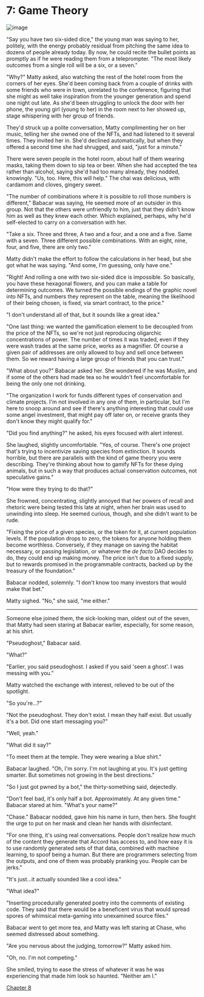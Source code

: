 # 7: Game Theory

![image](assets/images/4.jpg)

"Say you have two six-sided dice," the young man was saying to her, politely, with the energy probably residual from pitching the same idea to dozens of people already today. By now, he could recite the bullet points as promptly as if he were reading them from a teleprompter. "The most likely outcomes from a single roll will be a six, or a seven."

"Why?" Matty asked, also watching the rest of the hotel room from the corners of her eyes. She'd been coming back from a couple of drinks with some friends who were in town, unrelated to the conference, figuring that she might as well take inspiration from the younger generation and spend one night out late. As she'd been struggling to unlock the door with her phone, the young girl (young to her) in the room next to her showed up, stage whispering with her group of friends.

They'd struck up a polite conversation, Matty complimenting her on her music, telling her she owned one of the NFTs, and had listened to it several times. They invited her in. She'd declined automatically, but when they offered a second time she had shrugged, and said, "just for a minute."

There were seven people in the hotel room, about half of them wearing masks, taking them down to sip tea or beer. When she had accepted the tea rather than alcohol, saying she'd had too many already, they nodded, knowingly. "Us, too. Here, this will help." The chai was delicious, with cardamom and cloves, gingery sweet.

"The number of combinations where it is possible to roll those numbers is different," Babacar was saying, He seemed more of an outsider in this group. Not that the others were unfriendly to him, just that they didn't know him as well as they knew each other. Which explained, perhaps, why he'd self-elected to carry on a conversation with her.

"Take a six. Three and three, A two and a four, and a one and a five. Same with a seven. Three different possible combinations. With an eight, nine, four, and five, there are only two."

Matty didn't make the effort to follow the calculations in her head, but she got what he was saying. "And some, I'm guessing, only have one."

"Right! And rolling a one with two six-sided dice is impossible. So basically, you have these hexagonal flowers, and you can make a table for determining outcomes. We turned the possible endings of the graphic novel into NFTs, and numbers they represent on the table, meaning the likelihood of their being chosen, is fixed, via smart contract, to the price."

"I don't understand all of that, but it sounds like a great idea."

"One last thing: we wanted the gamification element to be decoupled from the price of the NFTs, so we're not just reproducing oligarchic concentrations of power. The number of times it was traded, even if they were wash trades at the same price, works as a magnifier. Of course a given pair of addresses are only allowed to buy and sell once between them. So we reward having a large group of friends that you can trust."

"What about you?" Babacar asked her. She wondered if he was Muslim, and if some of the others had made tea so he wouldn't feel uncomfortable for being the only one not drinking.

"The organization I work for funds different types of conservation and climate projects. I'm not involved in any one of them, in particular, but I'm here to snoop around and see if there's anything interesting that could use some angel investment, that might pay off later on, or receive grants they don't know they might qualify for."

"Did you find anything?" he asked, his eyes focused with alert interest.

She laughed, slightly uncomfortable. "Yes, of course. There's one project that's trying to incentivize saving species from extinction. It sounds horrible, but there are parallels with the kind of game theory you were describing. They're thinking about how to gamify NFTs for these dying animals, but in such a way that produces actual conservation outcomes, not speculative gains."

"How were they trying to do that?"

She frowned, concentrating, slightly annoyed that her powers of recall and rhetoric were being tested this late at night, when her brain was used to unwinding into sleep. He seemed curious, though, and she didn't want to be rude.

"Fixing the price of a given species, or the token for it, at current population levels. If the population drops to zero, the tokens for anyone holding them become worthless. Conversely, if they manage on saving the habitat necessary, or passing legislation, or whatever the *de facto* DAO decides to do, they could end up making money. The price isn't due to a fixed supply, but to rewards promised in the programmable contracts, backed up by the treasury of the foundation."

Babacar nodded, solemnly. "I don't know too many investors that would make that bet."

Matty sighed. "No," she said, "me either."

___

Someone else joined them, the sick-looking man, oldest out of the seven, that Matty had seen staring at Babacar earlier, especially, for some reason, at his shirt.

"Pseudoghost," Babacar said.

"What?"

"Earlier, you said pseudoghost. I asked if you said 'seen a ghost'. I was messing with you."

Matty watched the exchange with interest, relieved to be out of the spotlight.

"So you're...?"

"Not the pseudoghost. They don't exist. I mean they half exist. But usually it's a bot. Did one start messaging you?"

"Well, yeah."

"What did it say?"

"To meet them at the temple. They were wearing a blue shirt."

Babacar laughed. "Oh, I'm sorry. I'm not laughing at you. It's just getting smarter. But sometimes not growing in the best directions."

"So I just got pwned by a bot," the thirty-something said, dejectedly.

"Don't feel bad, it's only half a bot. Approximately. At any given time." Babacar stared at him. "What's your name?"

"Chase." Babacar nodded, gave him his name in turn, then hers. She fought the urge to put on her mask and clean her hands with disinfectant.

"For one thing, it's using real conversations. People don't realize how much of the content they generate that Accord has access to, and how easy it is to use randomly generated sets of that data, combined with machine learning, to spoof being a human. But there are programmers selecting from the outputs, and one of them was probably pranking you. People can be jerks."

"It's just...it actually sounded like a cool idea."

"What idea?"

"Inserting procedurally generated poetry into the comments of existing code. They said that there would be a beneficent virus that would spread spores of whimsical meta-gaming into unexamined source files."

Babacar went to get more tea, and Matty was left staring at Chase, who seemed distressed about something.

"Are you nervous about the judging, tomorrow?" Matty asked him.

"Oh, no. I'm not competing."

She smiled, trying to ease the stress of whatever it was he was experiencing that made him look so haunted. "Neither am I."

[Chapter 8](chapter-8.md)
